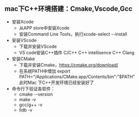 ## mac下C++环境搭建：Cmake,Vscode,Gcc
* 安装Xcode
    * 从APP store中安装Xcode
    * 安装Command Line Tools，执行xcode-select --install 
* 安装VScode
    * 下载并安装VScode
    * VS code安装C++插件  C/C++  C++ intellisence  C++ Clang
* 安装CMake
    * 下载并安装Cmake，https://cmake.org/download/
    * 在系统PATH中增加 export PATH="/Applications/CMake.app/Contents/bin":"$PATH" <br>
此时Mac 下C++开发环境已经安装好了
* 命令行下验证各软件：
    * cmake --version
    * make -v
    * gcc/g++ -v
    * lldb -v
    
    

